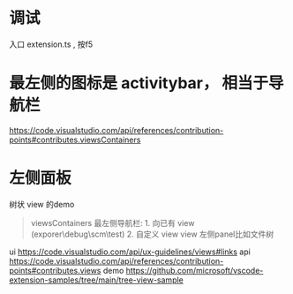 # 调试
入口 extension.ts , 按f5
# 最左侧的图标是  activitybar， 相当于导航栏

https://code.visualstudio.com/api/references/contribution-points#contributes.viewsContainers

# 左侧面板
树状 view 的demo
> viewsContainers 最左侧导航栏:  1. 向已有 view (exporer\debug\scm\test)  2. 自定义 view
> view 左侧panel比如文件树


ui https://code.visualstudio.com/api/ux-guidelines/views#links
api https://code.visualstudio.com/api/references/contribution-points#contributes.views
demo https://github.com/microsoft/vscode-extension-samples/tree/main/tree-view-sample

